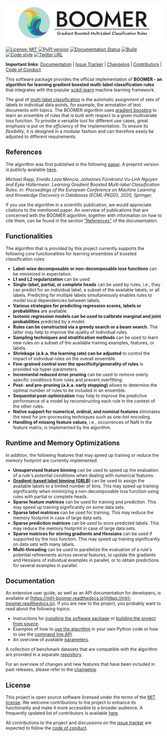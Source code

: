 <p align="center">
  <picture>
    <source media="(prefers-color-scheme: dark)" srcset="assets/logo_dark.svg">
    <source media="(prefers-color-scheme: light)" srcset="assets/logo_light.svg">
    <img alt="BOOMER - Gradient Boosted Multi-Label Classification Rules" src="assets/logo_light.svg">
  </picture>
</p>

[![License: MIT](https://img.shields.io/badge/License-MIT-yellow.svg)](https://opensource.org/licenses/MIT)
[![PyPI version](https://badge.fury.io/py/mlrl-boomer.svg)](https://badge.fury.io/py/mlrl-boomer)
[![Documentation Status](https://readthedocs.org/projects/mlrl-boomer/badge/?version=latest)](https://mlrl-boomer.readthedocs.io/en/latest/?badge=latest)
[![Build](https://github.com/mrapp-ke/Boomer/actions/workflows/test_build.yml/badge.svg)](https://github.com/mrapp-ke/Boomer/actions/workflows/test_build.yml)
[![Code style](https://github.com/mrapp-ke/Boomer/actions/workflows/test_format.yml/badge.svg)](https://github.com/mrapp-ke/Boomer/actions/workflows/test_format.yml)
[![Twitter URL](https://img.shields.io/twitter/url?label=Follow%20on%20Twitter&style=social&url=https%3A%2F%2Ftwitter.com%2FBOOMER_ML)](https://twitter.com/BOOMER_ML)

**Important links:** [Documentation](https://mlrl-boomer.readthedocs.io) | [Issue Tracker](https://github.com/mrapp-ke/Boomer/issues) | [Changelog](CHANGELOG.md) | [Contributors](CONTRIBUTORS.md) | [Code of Conduct](CODE_OF_CONDUCT.md)

This software package provides the official implementation of **BOOMER - an algorithm for learning gradient boosted multi-label classification rules** that integrates with the popular [scikit-learn](https://scikit-learn.org) machine learning framework.

The goal of [multi-label classification](https://en.wikipedia.org/wiki/Multi-label_classification) is the automatic assignment of sets of labels to individual data points, for example, the annotation of text documents with topics. The BOOMER algorithm uses [gradient boosting](https://en.wikipedia.org/wiki/Gradient_boosting) to learn an ensemble of rules that is built with respect to a given multivariate loss function. To provide a versatile tool for different use cases, great emphasis is put on the *efficiency* of the implementation. To ensure its *flexibility*, it is designed in a modular fashion and can therefore easily be adjusted to different requirements.  

## References

The algorithm was first published in the following [paper](https://doi.org/10.1007/978-3-030-67664-3_8). A preprint version is publicly available [here](https://arxiv.org/pdf/2006.13346.pdf).

*Michael Rapp, Eneldo Loza Mencía, Johannes Fürnkranz Vu-Linh Nguyen and Eyke Hüllermeier. Learning Gradient Boosted Multi-label Classification Rules. In: Proceedings of the European Conference on Machine Learning and Knowledge Discovery in Databases (ECML-PKDD), 2020, Springer.*

If you use the algorithm in a scientific publication, we would appreciate citations to the mentioned paper. An overview of publications that are concerned with the BOOMER algorithm, together with information on how to cite them, can be found in the section ["References"](https://mlrl-boomer.readthedocs.io/en/latest/references/index.html) of the documentation. 

## Functionalities

The algorithm that is provided by this project currently supports the following core functionalities for learning ensembles of boosted classification rules:

* **Label-wise decomposable or non-decomposable loss functions** can be minimized in expectation.
* **L1 and L2 regularization** can be used.
* **Single-label, partial, or complete heads** can be used by rules, i.e., they can predict for an individual label, a subset of the available labels, or all labels. Predicting for multiple labels simultaneously enables rules to model local dependencies between labels.
* **Various strategies for predicting regression scores, labels or probabilities** are available.
* **Isotonic regression models can be used to calibrate marginal and joint probabilities** predicted by a model.
* **Rules can be constructed via a greedy search or a beam search.** The latter may help to improve the quality of individual rules.
* **Sampling techniques and stratification methods** can be used to learn new rules on a subset of the available training examples, features, or labels.
* **Shrinkage (a.k.a. the learning rate) can be adjusted** to control the impact of individual rules on the overall ensemble.
* **Fine-grained control over the specificity/generality of rules** is provided via hyper-parameters.
* **Incremental reduced error pruning** can be used to remove overly specific conditions from rules and prevent overfitting.
* **Post- and pre-pruning (a.k.a. early stopping)** allows to determine the optimal number of rules to be included in an ensemble.
* **Sequential post-optimization** may help to improve the predictive performance of a model by reconstructing each rule in the context of the other rules.
* **Native support for numerical, ordinal, and nominal features** eliminates the need for pre-processing techniques such as one-hot encoding.
* **Handling of missing feature values**, i.e., occurrences of NaN in the feature matrix, is implemented by the algorithm.

## Runtime and Memory Optimizations

In addition, the following features that may speed up training or reduce the memory footprint are currently implemented:

* **Unsupervised feature binning** can be used to speed up the evaluation of a rule's potential conditions when dealing with numerical features.
* **[Gradient-based label binning (GBLB)](https://arxiv.org/pdf/2106.11690.pdf)** can be used to assign the available labels to a limited number of bins. This may speed up training significantly when minimizing a non-decomposable loss function using rules with partial or complete heads.
* **Sparse feature matrices** can be used for training and prediction. This may speed up training significantly on some data sets.
* **Sparse label matrices** can be used for training. This may reduce the memory footprint in case of large data sets.
* **Sparse prediction matrices** can be used to store predicted labels. This may reduce the memory footprint in case of large data sets.
* **Sparse matrices for storing gradients and Hessians** can be used if supported by the loss function. This may speed up training significantly on data sets with many labels.
* **Multi-threading** can be used to parallelize the evaluation of a rule's potential refinements across several features, to update the gradients and Hessians of individual examples in parallel, or to obtain predictions for several examples in parallel.

## Documentation

An extensive user guide, as well as an API documentation for developers, is available at [https://mlrl-boomer.readthedocs.io](https://mlrl-boomer.readthedocs.io). If you are new to the project, you probably want to read about the following topics:

* Instructions for [installing the software package](https://mlrl-boomer.readthedocs.io/en/latest/quickstart/installation.html) or [building the project from source](https://mlrl-boomer.readthedocs.io/en/latest/development/compilation.html).
* Examples of how to [use the algorithm](https://mlrl-boomer.readthedocs.io/en/latest/quickstart/usage.html) in your own Python code or how to use the [command line API](https://mlrl-boomer.readthedocs.io/en/latest/quickstart/testbed.html).
* An overview of available [parameters](https://mlrl-boomer.readthedocs.io/en/latest/quickstart/parameters.html).

A collection of benchmark datasets that are compatible with the algorithm are provided in a separate [repository](https://github.com/mrapp-ke/Boomer-Datasets).

For an overview of changes and new features that have been included in past releases, please refer to the [changelog](CHANGELOG.md).

## License

This project is open source software licensed under the terms of the [MIT license](LICENSE.md). We welcome contributions to the project to enhance its functionality and make it more accessible to a broader audience. A frequently updated list of contributors is available [here](CONTRIBUTORS.md).

All contributions to the project and discussions on the [issue tracker](https://github.com/mrapp-ke/Boomer/issues) are expected to follow the [code of conduct](CODE_OF_CONDUCT.md).
